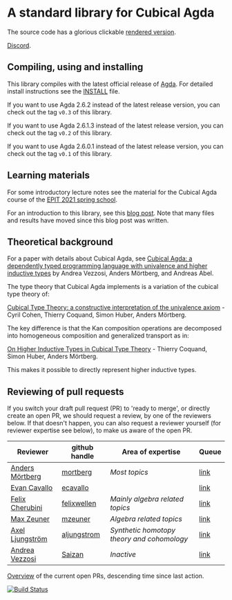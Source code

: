A standard library for Cubical Agda
===================================

The source code has a glorious clickable [rendered version](https://agda.github.io/cubical/Cubical.README.html).

[Discord](https://discord.gg/5c7ZDMFn).

Compiling, using and installing
-------------------------------
This library compiles with the latest official release of
[Agda](https://github.com/agda/agda/). For detailed install
instructions see the
[INSTALL](https://github.com/agda/cubical/blob/master/INSTALL.md)
file.

If you want to use Agda 2.6.2 instead of the latest release version, you
can check out the tag `v0.3` of this library.

If you want to use Agda 2.6.1.3 instead of the latest release version, you
can check out the tag `v0.2` of this library.

If you want to use Agda 2.6.0.1 instead of the latest release version, you
can check out the tag `v0.1` of this library.

Learning materials
------------------
For some introductory lecture notes see the material for the Cubical Agda course
of the [EPIT 2021 spring school](https://github.com/HoTT/EPIT-2020/blob/main/04-cubical-type-theory/).

For an introduction to this library, see this [blog
post](https://homotopytypetheory.org/2018/12/06/cubical-agda/). Note that many
files and results have moved since this blog post was written.

Theoretical background
----------------------
For a paper with details about Cubical Agda, see [Cubical Agda: a dependently typed
programming language with univalence and higher inductive
types](https://dl.acm.org/doi/10.1145/3341691) by Andrea Vezzosi, Anders
Mörtberg, and Andreas Abel.

The type theory that Cubical Agda implements is a variation of the
cubical type theory of:

[Cubical Type Theory: a constructive interpretation of the univalence
axiom](https://arxiv.org/abs/1611.02108) - Cyril Cohen, Thierry
Coquand, Simon Huber, Anders Mörtberg.


The key difference is that the Kan composition operations are
decomposed into homogeneous composition and generalized transport as
in:

[On Higher Inductive Types in Cubical Type
Theory](https://arxiv.org/abs/1802.01170) - Thierry Coquand, Simon
Huber, Anders Mörtberg.

This makes it possible to directly represent higher inductive types.


Reviewing of pull requests
--------------------------
If you switch your draft pull request (PR) to 'ready to merge',
or directly create an open PR,
we should request a review, by one of the reviewers below.
If that doesn't happen, you can also request a reviewer yourself (for reviewer expertise see below),
to make us aware of the open PR.

| Reviewer                                                                | github handle | Area of expertise                           | Queue |
|-------------------------------------------------------------------------|---------------|---------------------------------------------|------|
| [Anders Mörtberg](https://staff.math.su.se/anders.mortberg/)            | [mortberg](https://github.com/mortberg) | *Most topics*  | [link](https://github.com/agda/cubical/pulls?q=is%3Apr+review-requested%3Amortberg+) |
| [Evan Cavallo](https://staff.math.su.se/evan.cavallo/)                  | [ecavallo](https://github.com/ecavallo) |                | [link](https://github.com/agda/cubical/pulls?q=is%3Apr+review-requested%3Aecavallo+) |
| [Felix Cherubini](https://felix-cherubini.de)                           | [felixwellen](https://github.com/felixwellen) | *Mainly algebra related topics* | [link](https://github.com/agda/cubical/pulls?q=is%3Apr+review-requested%3Afelixwellen+) |
| [Max Zeuner](https://www.su.se/english/profiles/maze1512-1.450461)      | [mzeuner](https://github.com/mzeuner) | *Algebra related topics*                   | [link](https://github.com/agda/cubical/pulls?q=is%3Apr+review-requested%3Amzeuner+) |
| [Axel Ljungström](https://www.su.se/english/profiles/axlj4439-1.450268) | [aljungstrom](https://github.com/aljungstrom) | *Synthetic homotopy theory and cohomology* | [link](https://github.com/agda/cubical/pulls?q=is%3Apr+review-requested%3Aaljungstrom+) |
| [Andrea Vezzosi](http://saizan.github.io/)                              | [Saizan](https://github.com/Saizan)   | *Inactive*                                 | [link](https://github.com/agda/cubical/pulls?q=is%3Apr+review-requested%3ASaizan+) |

[Overview](https://github.com/agda/cubical/pulls?q=is%3Apr+is%3Aopen+sort%3Aupdated-asc+draft%3Afalse) of the current open PRs, descending time since last action.

[![Build Status](https://travis-ci.org/agda/cubical.svg?branch=master)](https://travis-ci.org/agda/cubical)
